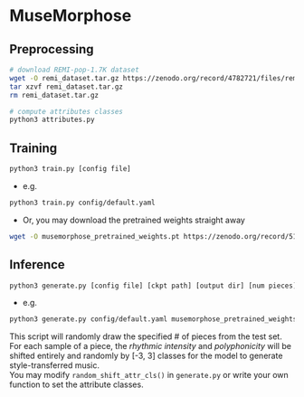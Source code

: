# MuseMorphose

## Preprocessing
```bash
# download REMI-pop-1.7K dataset
wget -O remi_dataset.tar.gz https://zenodo.org/record/4782721/files/remi_dataset.tar.gz?download=1
tar xzvf remi_dataset.tar.gz
rm remi_dataset.tar.gz

# compute attributes classes
python3 attributes.py
```

## Training
```bash
python3 train.py [config file]
```
* e.g.
```bash
python3 train.py config/default.yaml
```
* Or, you may download the pretrained weights straight away
```bash
wget -O musemorphose_pretrained_weights.pt https://zenodo.org/record/5119525/files/musemorphose_pretrained_weights.pt?download=1
```

## Inference
```bash
python3 generate.py [config file] [ckpt path] [output dir] [num pieces] [num samples per piece]
```
* e.g.
```bash
python3 generate.py config/default.yaml musemorphose_pretrained_weights.pt generations/ 10 5
```

This script will randomly draw the specified # of pieces from the test set.  
For each sample of a piece, the _rhythmic intensity_ and _polyphonicity_ will be shifted entirely and randomly by \[-3, 3\] classes for the model to generate style-transferred music.  
You may modify `random_shift_attr_cls()` in `generate.py` or write your own function to set the attribute classes.
